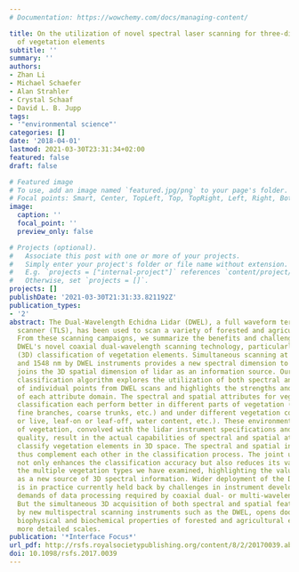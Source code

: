 ```yaml
---
# Documentation: https://wowchemy.com/docs/managing-content/

title: On the utilization of novel spectral laser scanning for three-dimensional classification
  of vegetation elements
subtitle: ''
summary: ''
authors:
- Zhan Li
- Michael Schaefer
- Alan Strahler
- Crystal Schaaf
- David L. B. Jupp
tags:
- '"environmental science"'
categories: []
date: '2018-04-01'
lastmod: 2021-03-30T23:31:34+02:00
featured: false
draft: false

# Featured image
# To use, add an image named `featured.jpg/png` to your page's folder.
# Focal points: Smart, Center, TopLeft, Top, TopRight, Left, Right, BottomLeft, Bottom, BottomRight.
image:
  caption: ''
  focal_point: ''
  preview_only: false

# Projects (optional).
#   Associate this post with one or more of your projects.
#   Simply enter your project's folder or file name without extension.
#   E.g. `projects = ["internal-project"]` references `content/project/deep-learning/index.md`.
#   Otherwise, set `projects = []`.
projects: []
publishDate: '2021-03-30T21:31:33.821192Z'
publication_types:
- '2'
abstract: The Dual-Wavelength Echidna Lidar (DWEL), a full waveform terrestrial laser
  scanner (TLS), has been used to scan a variety of forested and agricultural environments.
  From these scanning campaigns, we summarize the benefits and challenges given by
  DWEL's novel coaxial dual-wavelength scanning technology, particularly for the three-dimensional
  (3D) classification of vegetation elements. Simultaneous scanning at both 1064 nm
  and 1548 nm by DWEL instruments provides a new spectral dimension to TLS data that
  joins the 3D spatial dimension of lidar as an information source. Our point cloud
  classification algorithm explores the utilization of both spectral and spatial attributes
  of individual points from DWEL scans and highlights the strengths and weaknesses
  of each attribute domain. The spectral and spatial attributes for vegetation element
  classification each perform better in different parts of vegetation (canopy interior,
  fine branches, coarse trunks, etc.) and under different vegetation conditions (dead
  or live, leaf-on or leaf-off, water content, etc.). These environmental characteristics
  of vegetation, convolved with the lidar instrument specifications and lidar data
  quality, result in the actual capabilities of spectral and spatial attributes to
  classify vegetation elements in 3D space. The spectral and spatial information domains
  thus complement each other in the classification process. The joint use of both
  not only enhances the classification accuracy but also reduces its variance across
  the multiple vegetation types we have examined, highlighting the value of the DWEL
  as a new source of 3D spectral information. Wider deployment of the DWEL instruments
  is in practice currently held back by challenges in instrument development and the
  demands of data processing required by coaxial dual- or multi-wavelength scanning.
  But the simultaneous 3D acquisition of both spectral and spatial features, offered
  by new multispectral scanning instruments such as the DWEL, opens doors to study
  biophysical and biochemical properties of forested and agricultural ecosystems at
  more detailed scales.
publication: '*Interface Focus*'
url_pdf: http://rsfs.royalsocietypublishing.org/content/8/2/20170039.abstract
doi: 10.1098/rsfs.2017.0039
---
```


